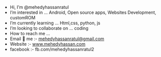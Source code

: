 - Hi, I’m @mehedyhassanratul
- I’m interested in ... Android, Open source apps, Websites Development, customROM
- I’m currently learning ... Html,css, python, js
- I’m looking to collaborate on ... coding
- How to reach me ...
- Email 📧 me :- mehedyhassanratul@gmail.com
- Website :- www.mehedyhassan.com
- facebook :- fb.com/mehedyhassanratul2
